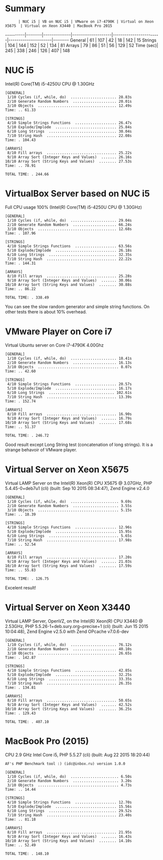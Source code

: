 # Summary

          | NUC i5 | VB on NUC i5 | VMware on i7-4790K | Virtual on Xeon X5675  | Virtual on Xeon X3440 | MacBook Pro 2015
----------|--------|--------------|--------------------|------------------------|----------------------|--------
General   | 61     | 107          | 42                 | 18                     | 142                  | 15 
Strings   | 104    | 144          | 152                | 52                     | 134                  | 81
Arrays    | 79     | 86           | 51                 | 56                     | 129                  | 52
Time (sec)| 245    | 338          | 246                | 126                    | 407                  | 148

# NUC i5
Intel(R) Core(TM) i5-4250U CPU @ 1.30GHz
````
[GENERAL]
 1/10 Cycles (if, while, do)  ..................... 28.83s
 2/10 Generate Random Numbers  .................... 20.01s
 3/10 Objects  .................................... 12.49s
Time: .. 61.33

[STRINGS]
 4/10 Simple Strings Functions  ................... 26.47s
 5/10 Explode/Implode  ............................ 25.84s
 6/10 Long Strings  ............................... 30.04s
 7/10 String Hash  ................................ 22.08s
Time: . 104.43

[ARRAYS]
 8/10 Fill arrays  ................................ 25.22s
 9/10 Array Sort (Integer Keys and Values)  ....... 26.16s
10/10 Array Sort (String Keys and Values)  ........ 27.53s
Time: .. 78.91

TOTAL TIME: . 244.66
````

# VirtualBox Server based on NUC i5
Full CPU usage 100% (Intel(R) Core(TM) i5-4250U CPU @ 1.30GHz)
````
[GENERAL]
 1/10 Cycles (if, while, do)  ..................... 29.04s
 2/10 Generate Random Numbers  .................... 66.24s
 3/10 Objects  .................................... 12.68s
Time: . 107.96

[STRINGS]
 4/10 Simple Strings Functions  ................... 63.56s
 5/10 Explode/Implode  ............................ 26.18s
 6/10 Long Strings  ............................... 32.35s
 7/10 String Hash  ................................ 22.22s
Time: . 144.31

[ARRAYS]
 8/10 Fill arrays  ................................ 25.28s
 9/10 Array Sort (Integer Keys and Values)  ....... 30.06s
10/10 Array Sort (String Keys and Values)  ........ 30.88s
Time: .. 86.22

TOTAL TIME: . 338.49
````

You can see the slow random generator and simple string functions. On other tests there is about 10% overhead.

# VMware Player on Core i7
Virtual Ubuntu server on Core i7-4790K 4.00Ghz
````
[GENERAL]
 1/10 Cycles (if, while, do)  ..................... 18.41s
 2/10 Generate Random Numbers  .................... 16.13s
 3/10 Objects  ..................................... 8.07s
Time: .. 42.60

[STRINGS]
 4/10 Simple Strings Functions  ................... 20.57s
 5/10 Explode/Implode  ............................ 16.17s
 6/10 Long Strings  .............................. 102.61s
 7/10 String Hash  ................................ 13.39s
Time: . 152.74

[ARRAYS]
 8/10 Fill arrays  ................................ 16.90s
 9/10 Array Sort (Integer Keys and Values)  ....... 16.79s
10/10 Array Sort (String Keys and Values)  ........ 17.68s
Time: .. 51.37

TOTAL TIME: . 246.72
````

Good result except Long String test (concatenation of long strings). It is a strange behavoir of VMware player.

# Virtual Server on Xeon X5675
Virtual LAMP Server on the Intel(R) Xeon(R) CPU X5675  @ 3.07GHz,
PHP 5.4.45-0+deb7u1 (cli) (built: Sep 10 2015 08:34:47),
Zend Engine v2.4.0
````
[GENERAL]
 1/10 Cycles (if, while, do)  ...................... 9.69s
 2/10 Generate Random Numbers  ..................... 3.55s
 3/10 Objects  ..................................... 5.15s
Time: .. 18.39

[STRINGS]
 4/10 Simple Strings Functions  ................... 12.96s
 5/10 Explode/Implode  ............................ 15.95s
 6/10 Long Strings  ................................ 5.65s
 7/10 String Hash  ................................ 17.98s
Time: .. 52.54

[ARRAYS]
 8/10 Fill arrays  ................................ 17.20s
 9/10 Array Sort (Integer Keys and Values)  ....... 21.03s
10/10 Array Sort (String Keys and Values)  ........ 17.59s
Time: .. 55.83

TOTAL TIME: . 126.75
````
Excelent result!

# Virtual Server on Xeon X3440
Virtual LAMP Server, OpenVZ, on the Intel(R) Xeon(R) CPU X3440  @ 2.53GHz, 
PHP 5.5.26-1+deb.sury.org~precise+1 (cli) (built: Jun 15 2015 10:04:48), 
Zend Engine v2.5.0 with Zend OPcache v7.0.6-dev
````
[GENERAL]
 1/10 Cycles (if, while, do)  ..................... 76.12s
 2/10 Generate Random Numbers  .................... 40.10s
 3/10 Objects  .................................... 26.65s
Time: . 142.87

[STRINGS]
 4/10 Simple Strings Functions  ................... 42.85s
 5/10 Explode/Implode  ............................ 32.25s
 6/10 Long Strings  ............................... 33.35s
 7/10 String Hash  ................................ 26.35s
Time: . 134.81

[ARRAYS]
 8/10 Fill arrays  ................................ 50.65s
 9/10 Array Sort (Integer Keys and Values)  ....... 42.52s
10/10 Array Sort (String Keys and Values)  ........ 36.25s
Time: . 129.43

TOTAL TIME: . 407.10
````

# MacBook Pro (2015)
CPU 2.9 GHz Intel Core i5, 
PHP 5.5.27 (cli) (built: Aug 22 2015 18:20:44) 
````
AF's PHP Benchmark tool :) (idc@inbox.ru) version 1.0.0

[GENERAL]
 1/10 Cycles (if, while, do)  ...................... 6.50s
 2/10 Generate Random Numbers  ..................... 3.20s
 3/10 Objects  ..................................... 4.73s
Time: .. 14.44

[STRINGS]
 4/10 Simple Strings Functions  ................... 12.70s
 5/10 Explode/Implode  ............................ 15.56s
 6/10 Long Strings  ............................... 29.52s
 7/10 String Hash  ................................ 23.40s
Time: .. 81.18

[ARRAYS]
 8/10 Fill arrays  ................................ 21.95s
 9/10 Array Sort (Integer Keys and Values)  ....... 16.43s
10/10 Array Sort (String Keys and Values)  ........ 14.10s
Time: .. 52.49

TOTAL TIME: . 148.10
````
